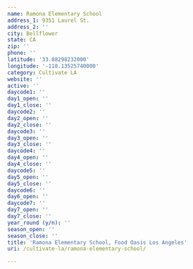 ```yaml
---
name: Ramona Elementary School
address_1: 9351 Laurel St.
address_2: ''
city: Bellflower
state: CA
zip: ''
phone: ''
latitude: '33.88298232000'
longitude: '-118.13525740000'
category: Cultivate LA
website: ''
active: ''
daycode1: ''
day1_open: ''
day1_close: ''
daycode2: ''
day2_open: ''
day2_close: ''
daycode3: ''
day3_open: ''
day3_close: ''
daycode4: ''
day4_open: ''
day4_close: ''
daycode5: ''
day5_open: ''
day5_close: ''
daycode6: ''
day6_open: ''
daycode7: ''
day7_open: ''
day7_close: ''
year_round (y/n): ''
season_open: ''
season_close: ''
title: 'Ramona Elementary School, Food Oasis Los Angeles'
uri: /cultivate-la/ramona-elementary-school/

---
```

